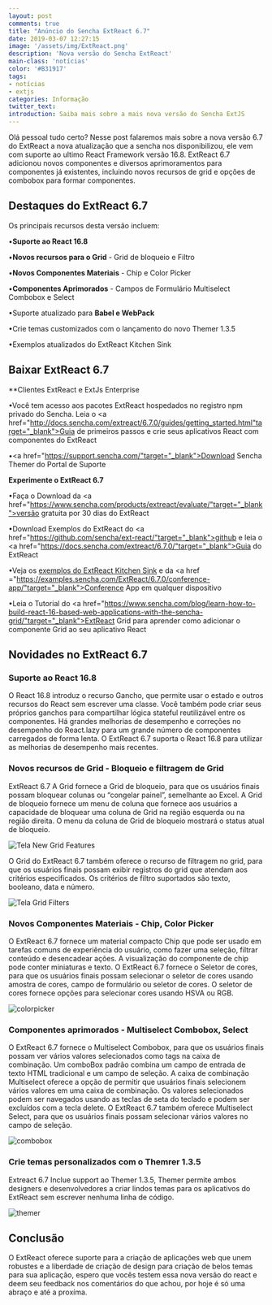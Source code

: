 ```yaml
---
layout: post
comments: true
title: "Anúncio do Sencha ExtReact 6.7"
date: 2019-03-07 12:27:15
image: '/assets/img/ExtReact.png'
description: 'Nova versão do Sencha ExtReact'
main-class: 'notícias'
color: '#B31917'
tags:
- notícias
- extjs
categories: Informação
twitter_text:
introduction: Saiba mais sobre a mais nova versão do Sencha ExtJS
---
```


Olá pessoal tudo certo?
Nesse post falaremos mais sobre a nova versão 6.7 do ExtReact a nova atualização que a sencha nos disponibilizou, ele vem com suporte ao ultimo React Framework versão 16.8.
ExtReact 6.7 adicionou novos componentes e diversos aprimoramentos para componentes já existentes, incluindo novos recursos de grid e opções de combobox para formar componentes.

## Destaques do ExtReact 6.7

Os principais recursos desta versão incluem:

•**Suporte ao React 16.8**

•**Novos recursos para o Grid** - Grid de bloqueio e Filtro

•**Novos Componentes Materiais** - Chip e Color Picker

•**Componentes Aprimorados** - Campos de Formulário Multiselect Combobox e Select

•Suporte atualizado para **Babel e WebPack**

•Crie temas customizados com o lançamento do novo Themer 1.3.5 

•Exemplos atualizados do ExtReact Kitchen Sink 

## Baixar ExtReact 6.7 

**Clientes ExtReact e ExtJs Enterprise

•Você tem acesso aos pacotes ExtReact hospedados no registro npm privado do Sencha. Leia o <a href="http://docs.sencha.com/extreact/6.7.0/guides/getting_started.html"target="_blank">Guia de primeiros passos</a> e crie seus aplicativos React com componentes do ExtReact

•<a href="https://support.sencha.com/"target="_blank">Download Sencha Themer</a> do Portal de Suporte

**Experimente o ExtReact 6.7**

•Faça o Download da <a href="https://www.sencha.com/products/extreact/evaluate/"target="_blank">versão gratuita por 30 dias</a> do ExtReact 

•Download Exemplos do ExtReact do <a href="https://github.com/sencha/ext-react/"target="_blank">github</a> e leia o <a href="https://docs.sencha.com/extreact/6.7.0/"target="_blank">Guia do ExtReact</a>

•Veja os <a href="https://examples.sencha.com/ExtReact/6.7.0/kitchensink/" target="_blank">exemplos do ExtReact Kitchen Sink</a> e da <a href ="https://examples.sencha.com/ExtReact/6.7.0/conference-app/"target="_blank">Conference App</a> em qualquer dispositivo

•Leia o Tutorial do <a href="https://www.sencha.com/blog/learn-how-to-build-react-16-based-web-applications-with-the-sencha-grid/"target="_blank">ExtReact Grid</a> para aprender como adicionar o componente Grid ao seu aplicativo React

## Novidades no ExtReact 6.7

### Suporte ao React 16.8

O React 16.8 introduz o recurso Gancho, que permite usar o estado e outros recursos do React sem escrever uma classe. Você também pode criar seus próprios ganchos para compartilhar lógica stateful reutilizável entre os componentes. Há grandes melhorias de desempenho e correções no desempenho do React.lazy para um grande número de componentes carregados de forma lenta. O ExtReact 6.7 suporta o React 16.8 para utilizar as melhorias de desempenho mais recentes.

### Novos recursos de Grid - Bloqueio e filtragem de Grid

ExtReact 6.7 A Grid fornece a Grid de bloqueio, para que os usuários finais possam bloquear colunas ou “congelar painel”, semelhante ao Excel. A Grid de bloqueio fornece um menu de coluna que fornece aos usuários a capacidade de bloquear uma coluna de Grid na região esquerda ou na região direita. O menu da coluna de Grid de bloqueio mostrará o status atual de bloqueio.

![Tela New Grid Features](https://www.sencha.com/wp-content/uploads/2019/02/extreact_locked.png)

O Grid do ExtReact 6.7 também oferece o recurso de filtragem no grid, para que os usuários finais possam exibir registros do grid que atendam aos critérios especificados. Os critérios de filtro suportados são texto, booleano, data e número.

![Tela Grid Filters](https://www.sencha.com/wp-content/uploads/2019/02/ExtReact-grid-filtering.png)

### Novos Componentes Materiais - Chip, Color Picker

O ExtReact 6.7 fornece um material compacto Chip que pode ser usado em tarefas comuns de experiência do usuário, como fazer uma seleção, filtrar conteúdo e desencadear ações. A visualização do componente de chip pode conter miniaturas e texto. O ExtReact 6.7 fornece o Seletor de cores, para que os usuários finais possam selecionar o seletor de cores usando amostra de cores, campo de formulário ou seletor de cores. O seletor de cores fornece opções para selecionar cores usando HSVA ou RGB.

![colorpicker](https://www.sencha.com/wp-content/uploads/2019/02/ExtReact-color-picker.png)

### Componentes aprimorados - Multiselect Combobox, Select

O ExtReact 6.7 fornece o Multiselect Combobox, para que os usuários finais possam ver vários valores selecionados como tags na caixa de combinação. Um comboBox padrão combina um campo de entrada de texto HTML tradicional e um campo de seleção. A caixa de combinação Multiselect oferece a opção de permitir que usuários finais selecionem vários valores em uma caixa de combinação. Os valores selecionados podem ser navegados usando as teclas de seta do teclado e podem ser excluídos com a tecla delete. O ExtReact 6.7 também oferece Multiselect Select, para que os usuários finais possam selecionar vários valores no campo de seleção.

![combobox](https://www.sencha.com/wp-content/uploads/2019/02/ExtReact-multiselect.png)

### Crie temas personalizados com o Themrer 1.3.5

Extreact 6.7 Inclue support ao Themer 1.3.5, Themer permite ambos designers e desenvolvedores a criar lindos temas para os aplicativos do ExtReact sem escrever nenhuma linha de código.

![themer](https://www.sencha.com/wp-content/uploads/2019/03/image1.png)

## Conclusão

O ExtReact oferece suporte para a criação de aplicações web que unem robustes e a liberdade de criação de design para criação de belos temas para sua aplicação, espero que vocês testem essa nova versão do react e deem seu feedback nos comentários do que achou, por hoje é só uma abraço e até a proxíma.
